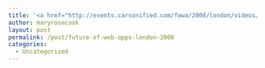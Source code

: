 ```yaml
---
title: '<a href="http://events.carsonified.com/fowa/2008/london/videos/jason-calcanis-tom-nixon/">Future Of Web Apps &#8211; London 2008</a>'
author: maryrosecook
layout: post
permalink: /post/future-of-web-apps-london-2008
categories:
  - Uncategorized
---
```

